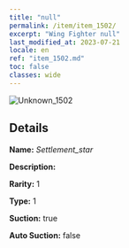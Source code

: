 ```yaml
---
title: "null"
permalink: /item/item_1502/
excerpt: "Wing Fighter null"
last_modified_at: 2023-07-21
locale: en
ref: "item_1502.md"
toc: false
classes: wide
---
```



 ![Unknown_1502](/images/item/Settlement_star_p.png)



## Details

 **Name:** *Settlement_star* 

 **Description:** 

 **Rarity:** 1 

 **Type:** 1 

 **Suction:** true 

 **Auto Suction:** false 



